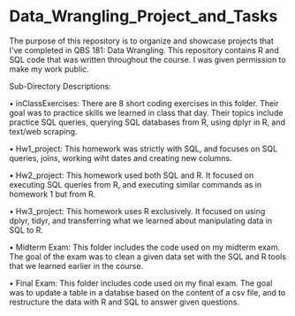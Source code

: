 # Data_Wrangling_Project_and_Tasks

The purpose of this repository is to organize and showcase projects that I've completed in QBS 181: Data Wrangling. This repository contains R and SQL code that was written throughout the course. I was given permission to make my work public.

Sub-Directory Descriptions: 

•	inClassExercises: There are 8 short coding exercises in this folder. Their goal was to practice skills we learned in class that day. Their topics include practice SQL queries, querying SQL databases from R, using dplyr in R, and text/web scraping.  

•	Hw1_project: This homework was strictly with SQL, and focuses on SQL queries, joins, working wiht dates and creating new columns.

•	Hw2_project: This homework used both SQL and R. It focused on executing SQL queries from R, and executing similar commands as in homework 1 but from R.

•	Hw3_project: This homework uses R exclusively. It focused on using dplyr, tidyr, and transferring what we learned about manipulating data in SQL to R.

•	Midterm Exam: This folder includes the code used on my midterm exam. The goal of the exam was to clean a given data set with the SQL and R tools that we learned earlier in the course.

•	Final Exam: This folder includes code used on my final exam. The goal was to update a table in a databse based on the content of a csv file, and to restructure the data with R and SQL to answer given questions.
